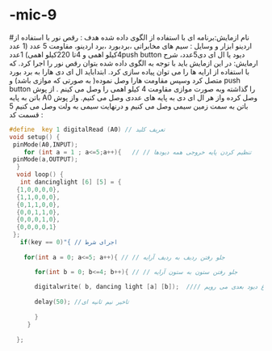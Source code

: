# -mic-9
#نام ازمایش:برنامه ای با استفاده از الگوی داده شده
هدف : رقص نور با استفاده از اردینو
ابزار و وسایل :
 سیم های مخابراتی ،بردبورد ،برد اردینو، مقاومت 5 عدد (1 عدد 4کیلو اهمی و 4تا 220کیلو اهمی)
1عددpush button دیود یا ال ای دی5عدد،
شرح ارمایش:
در این ازمایش باید با توجه به الگوی داده شده بتوان رقص نور را اجرا کرد. 
که با استفاده از ارایه ها را می توان پیاده سازی کرد. 
ابتداباید ال ای دی هارا به برد بورد متصل کرد وسپس مقاومت هارا وصل نموده( به صورتی که موازی باشد) و push button را گذاشته وبه صورت موازی مقاومت 4 کیلو اهمی را وصل می کینم .
از پوش باتن به پایه  A0 وصل کرده 
 واز هر ال ای دی  به پایه های عددی وصل می کنیم.  واز پوش باتن به سمت زمین  سیمی وصل می کنیم و درنهایت سیمی به ولت
وصل می کنیم 5 
قسمت کد :
```cpp
#define  key 1 digitalRead (A0) // تعریف کلید 
void setup() {
 pinMode(A0,INPUT);
    for (int a = 1 ; a<=5;a++){   // // تنظیم کردن پایه خروجی همه دیودها
 pinMode(a,OUTPUT);  
  }
  void loop() {
   int dancinglight [6] [5] = {
  {1,0,0,0,0},
  {1,1,0,0,0},
  {0,1,1,0,0},
  {0,0,1,1,0},
  {0,0,0,1,0},
  {0,0,0,0,1}
 };
   if(key == 0)"{ // اجرای شرط
  
    for(int a = 0; a<=5; a++){ // // جلو رفتن ردیف به ردیف آرایه

       for(int b = 0; b<=4; b++){ // // جلو رفتن ستون به ستون آرایه
      
       digitalwrite( b, dancing light [a] [b]);  //// در هر گام، وضعیت را برای یک دیود تعیین میکنیم و بعد به سراغ دیود بعدی می رویم
   
       delay(50); //تاخیر نیم ثانیه ای 
     
       } 
     }
   
  };
```


